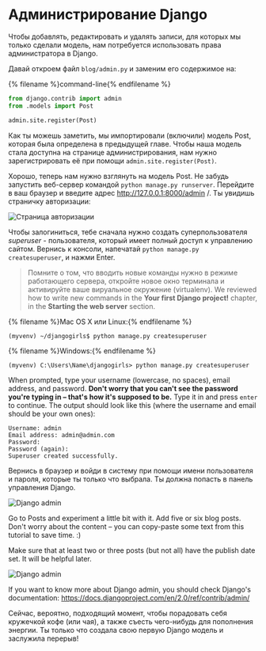 # Администрирование Django

Чтобы добавлять, редактировать и удалять записи, для которых мы только сделали модель, нам потребуется использовать права администратора в Django.

Давай откроем файл `blog/admin.py` и заменим его содержимое на:

{% filename %}command-line{% endfilename %}

```python
from django.contrib import admin
from .models import Post

admin.site.register(Post)
```

Как ты можешь заметить, мы импортировали (включили) модель Post, которая была определена в предыдущей главе. Чтобы наша модель стала доступна на странице администрирования, нам нужно зарегистрировать её при помощи `admin.site.register(Post)`.

Хорошо, теперь нам нужно взглянуть на модель Post. Не забудь запустить веб-сервер командой `python manage.py runserver`. Перейдите в ваш браузер и введите адрес http://127.0.0.1:8000/admin /. Ты увидишь страничку авторизации:

![Страница авторизации](images/login_page2.png)

Чтобы залогиниться, тебе сначала нужно создать суперпользователя *superuser* - пользователя, который имеет полный доступ к управлению сайтом. Вернись к консоли, напечатай `python manage.py createsuperuser`, и нажми Enter.

> Помните о том, что вводить новые команды нужно в режиме работающего сервера, откройте новое окно терминала и активируйте ваше вируальное окружение (virtualenv). We reviewed how to write new commands in the **Your first Django project!** chapter, in the **Starting the web server** section.

{% filename %}Mac OS X или Linux:{% endfilename %}

    (myvenv) ~/djangogirls$ python manage.py createsuperuser
    

{% filename %}Windows:{% endfilename %}

    (myvenv) C:\Users\Name\djangogirls> python manage.py createsuperuser
    

When prompted, type your username (lowercase, no spaces), email address, and password. **Don't worry that you can't see the password you're typing in – that's how it's supposed to be.** Type it in and press `enter` to continue. The output should look like this (where the username and email should be your own ones):

    Username: admin
    Email address: admin@admin.com
    Password:
    Password (again):
    Superuser created successfully.
    

Вернись в браузер и войди в систему при помощи имени пользователя и пароля, которые ты только что выбрала. Ты должна попасть в панель управления Django.

![Django admin](images/django_admin3.png)

Go to Posts and experiment a little bit with it. Add five or six blog posts. Don't worry about the content – you can copy-paste some text from this tutorial to save time. :)

Make sure that at least two or three posts (but not all) have the publish date set. It will be helpful later.

![Django admin](images/edit_post3.png)

If you want to know more about Django admin, you should check Django's documentation: https://docs.djangoproject.com/en/2.0/ref/contrib/admin/

Сейчас, вероятно, подходящий момент, чтобы порадовать себя кружечкой кофе (или чая), а также съесть чего-нибудь для пополнения энергии. Ты только что создала свою первую Django модель и заслужила перерыв!
